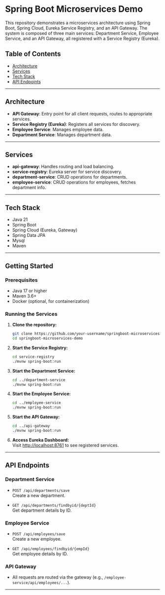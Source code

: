 # Spring Boot Microservices Demo

This repository demonstrates a microservices architecture using Spring Boot, Spring Cloud, Eureka Service Registry, and an API Gateway. The system is composed of three main services: Department Service, Employee Service, and an API Gateway, all registered with a Service Registry (Eureka).

## Table of Contents

- [Architecture](#architecture)
- [Services](#services)
- [Tech Stack](#tech-stack)
- [API Endpoints](#api-endpoints)

---

## Architecture

- **API Gateway**: Entry point for all client requests, routes to appropriate services.
- **Service Registry (Eureka)**: Registers all services for discovery.
- **Employee Service**: Manages employee data.
- **Department Service**: Manages department data.

---

## Services

- **api-gateway**: Handles routing and load balancing.
- **service-registry**: Eureka server for service discovery.
- **department-service**: CRUD operations for departments.
- **employee-service**: CRUD operations for employees, fetches department info.

---

## Tech Stack

- Java 21
- Spring Boot
- Spring Cloud (Eureka, Gateway)
- Spring Data JPA
- Mysql
- Maven

---

## Getting Started

### Prerequisites

- Java 17 or higher
- Maven 3.6+
- Docker (optional, for containerization)

### Running the Services

1. **Clone the repository:**
   ```sh
   git clone https://github.com/your-username/springboot-microservices-demo.git
   cd springboot-microservices-demo
   ```

2. **Start the Service Registry:**
   ```sh
   cd service-registry
   ./mvnw spring-boot:run
   ```

3. **Start the Department Service:**
   ```sh
   cd ../department-service
   ./mvnw spring-boot:run
   ```

4. **Start the Employee Service:**
   ```sh
   cd ../employee-service
   ./mvnw spring-boot:run
   ```

5. **Start the API Gateway:**
   ```sh
   cd ../api-gateway
   ./mvnw spring-boot:run
   ```

6. **Access Eureka Dashboard:**  
   Visit [http://localhost:8761](http://localhost:8761) to see registered services.

---

## API Endpoints

### Department Service

- `POST /api/departments/save`  
  Create a new department.

- `GET /api/departments/findbyid/{deptId}`  
  Get department details by ID.

### Employee Service

- `POST /api/employees/save`  
  Create a new employee.

- `GET /api/employees/findbyid/{empId}`  
  Get employee details by ID.

### API Gateway

- All requests are routed via the gateway (e.g., `/employee-service/api/employees/...`).

---

